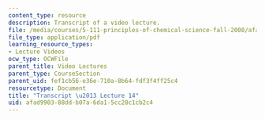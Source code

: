 ```yaml
---
content_type: resource
description: Transcript of a video lecture.
file: /media/courses/5-111-principles-of-chemical-science-fall-2008/afad990388ddb07a6da15cc28c1cb2c4_5-111F08-L14.pdf
file_type: application/pdf
learning_resource_types:
- Lecture Videos
ocw_type: OCWFile
parent_title: Video Lectures
parent_type: CourseSection
parent_uid: fef1cb56-e36e-710a-8b64-fdf3f4ff25c4
resourcetype: Document
title: "Transcript \u2013 Lecture 14"
uid: afad9903-88dd-b07a-6da1-5cc28c1cb2c4
---
```

